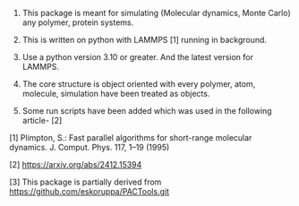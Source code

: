 
1. This package is meant for simulating (Molecular dynamics, Monte Carlo)  any polymer, protein systems.

2. This is written on python with LAMMPS [1] running in background.

3. Use a python version 3.10 or greater. And the latest version for LAMMPS.

4. The core structure is object oriented with every polymer, atom, molecule, simulation have been treated as objects.

5. Some run scripts have been added which was used in the following article- [2]



[1] Plimpton, S.: Fast parallel algorithms for short-range molecular dynamics. J. Comput. Phys. 117, 1–19 (1995)

[2] https://arxiv.org/abs/2412.15394

[3] This package is partially derived from https://github.com/eskoruppa/PACTools.git
